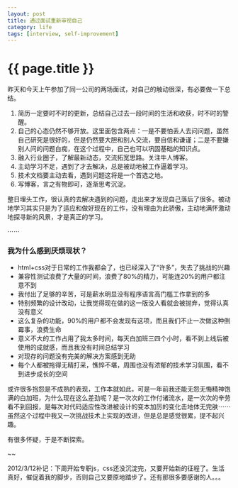 ```yaml
---
layout: post
title: 通过面试重新审视自己
category: life
tags: [interview, self-improvement]
---
```


{{ page.title }}
================

昨天和今天上午参加了同一公司的两场面试，对自己的触动很深，有必要做一下总结。

1. 简历一定要时不时的更新，总结自己过去一段时间的生活和收获，时不时的警醒。
2. 自己的心态仍然不够开放。这里面包含两点：一是不要怕丢人去问问题，虽然自己研究是很好的，但是仍然要大胆和别人交流，要自信和谦谨；二是不要嫌别人问的问题白痴，在这个过程中，自己也可以巩固基础的知识点。
3. 融入行业圈子，了解最新动态，交流拓宽思路。关注牛人博客。
4. 主动学习不足，遇到了才去解决，总是被动地被工作逼着学习。
5. 技术文档要主动去看，遇到问题这将是一个首选之地。
6. 写博客，言之有物即可，逐渐思考沉淀。

整日埋头工作，很认真的去解决遇到的问题，走出来才发现自己落后了很多。被动地学习其实只是为了适应和做好现在的工作，没有理由为此骄傲，主动地满怀激动地探寻新的风景，才是真正的学习。

⋯⋯

### 我为什么感到厌烦现状？

- html+css对于日常的工作我都会了，也已经深入了“许多”，失去了挑战的兴趣
- 兼容性测试浪费了大量的时间，浪费了80%的精力，可能连20%的用户都注意不到
- 我付出了足够的辛苦，可是薪水明显没有程序语言高门槛工作拿到的多
- 特别频繁的设计改动，让我觉得现在做的这一版没人看就会被抛弃，觉得认真没有意义
- 这么复杂的功能，90%的用户都不会发现有这项，而且我们不止一次做这种倒霉事，浪费生命
- 意义不大的工作占用了我太多时间，每天白加班三四个小时，看不到上线后被使用的成就感，而且我没有时间总结学习
- 对现存的问题没有完美的解决方案感到无助
- 每个人都被拖得无精打采，憔悴不堪，周围也没有浓郁的技术学习氛围，看不到进步成长的空间

或许很多抱怨是不成熟的表现，工作本就如此，可是一年前我还能无怨无悔精神饱满的白加班，为什么现在这么差劲呢？是一次次的工作付诸流水，是一次次的辛劳看不到回报，是每次对代码适应性改进被设计的变本加厉的变化击地体无完肤⋯⋯虽然这个过程中我又一次挑战技术上实现的改进，但是总是感觉很累，提不起兴趣。

有很多怀疑，于是不断探索。

~~

2012/3/12补记：下周开始专职js，css还没沉淀完，又要开始新的征程了。生活真好，催促着我的脚步，否则自己又要原地踏步了。还有那很多要感谢的人。。。
